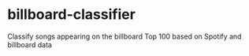 # billboard-classifier
Classify songs appearing on the billboard Top 100 based on Spotify and billboard data
